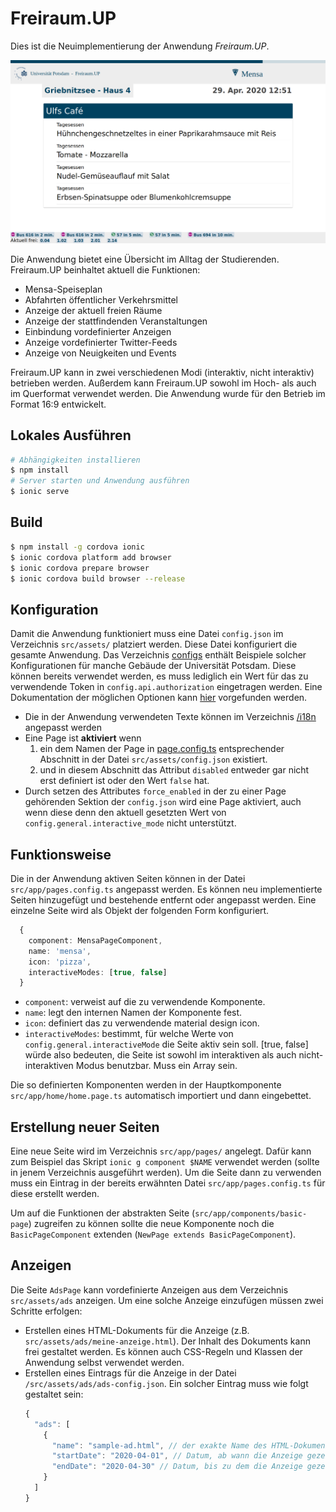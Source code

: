 # Freiraum.UP

Dies ist die Neuimplementierung der Anwendung *Freiraum.UP*.

![img](screenshots/Freiraum.UP.png)

Die Anwendung bietet eine Übersicht im Alltag der Studierenden. Freiraum.UP beinhaltet aktuell die Funktionen:

- Mensa-Speiseplan
- Abfahrten öffentlicher Verkehrsmittel
- Anzeige der aktuell freien Räume
- Anzeige der stattfindenden Veranstaltungen
- Einbindung vordefinierter Anzeigen
- Anzeige vordefinierter Twitter-Feeds
- Anzeige von Neuigkeiten und Events

Freiraum.UP kann in zwei verschiedenen Modi (interaktiv, nicht interaktiv) betrieben werden. Außerdem
kann Freiraum.UP sowohl im Hoch- als auch im Querformat verwendet werden. Die Anwendung wurde für den Betrieb
im Format 16:9 entwickelt.

## Lokales Ausführen

```bash
# Abhängigkeiten installieren
$ npm install
# Server starten und Anwendung ausführen
$ ionic serve 
```

## Build

```bash
$ npm install -g cordova ionic
$ ionic cordova platform add browser  
$ ionic cordova prepare browser
$ ionic cordova build browser --release
```

## Konfiguration

Damit die Anwendung funktioniert muss eine Datei `config.json` im Verzeichnis `src/assets/` platziert werden. 
Diese Datei konfiguriert die gesamte Anwendung. Das Verzeichnis [configs](configs) enthält Beispiele solcher Konfigurationen
für manche Gebäude der Universität Potsdam. Diese können bereits verwendet werden, es muss lediglich ein Wert für das zu
verwendende Token in `config.api.authorization` eingetragen werden. 
Eine Dokumentation der möglichen Optionen kann [hier](src/types/Config.ts) vorgefunden werden.

- Die in der Anwendung verwendeten Texte können im Verzeichnis [/i18n](src/assets/i18n) angepasst werden
- Eine Page ist **aktiviert** wenn
  1. ein dem Namen der Page in [page.config.ts](src/app/pages.config.ts) entsprechender Abschnitt in der Datei
     `src/assets/config.json` existiert.
  2. und in diesem Abschnitt das Attribut `disabled` entweder gar nicht erst definiert ist oder den Wert `false` hat.
- Durch setzen des Attributes `force_enabled` in der zu einer Page gehörenden Sektion der `config.json` wird eine Page
  aktiviert, auch wenn diese denn den aktuell gesetzten Wert von `config.general.interactive_mode` nicht unterstützt.

## Funktionsweise

Die in der Anwendung aktiven Seiten können in der Datei `src/app/pages.config.ts` angepasst werden.
Es können neu implementierte Seiten hinzugefügt und bestehende entfernt oder angepasst werden. Eine einzelne Seite
wird als Objekt der folgenden Form konfiguriert.

```ts
  {
    component: MensaPageComponent,
    name: 'mensa',
    icon: 'pizza',
    interactiveModes: [true, false]
  }
```

- `component`: verweist auf die zu verwendende Komponente.
- `name`: legt den internen Namen der Komponente fest.
- `icon`: definiert das zu verwendende material design icon.
- `interactiveModes`: bestimmt, für welche Werte von `config.general.interactiveMode` die Seite aktiv sein soll. [true, false] würde also bedeuten, die Seite ist sowohl im interaktiven als auch nicht-interaktiven Modus benutzbar. Muss ein Array sein.

Die so definierten Komponenten werden in der Hauptkomponente `src/app/home/home.page.ts` automatisch importiert und dann eingebettet.

## Erstellung neuer Seiten

Eine neue Seite wird im Verzeichnis `src/app/pages/` angelegt. Dafür kann zum Beispiel das Skript `ionic g component $NAME` verwendet werden (sollte in jenem Verzeichnis ausgeführt werden). Um die Seite dann zu verwenden muss ein Eintrag in der bereits erwähnten Datei `src/app/pages.config.ts` für diese erstellt werden.

Um auf die Funktionen der abstrakten Seite (`src/app/components/basic-page`) zugreifen zu können sollte die neue Komponente noch die `BasicPageComponent` extenden (`NewPage extends BasicPageComponent`).

## Anzeigen

Die Seite `AdsPage` kann vordefinierte Anzeigen aus dem Verzeichnis `src/assets/ads` anzeigen. Um eine solche Anzeige
einzufügen müssen zwei Schritte erfolgen:

- Erstellen eines HTML-Dokuments für die Anzeige (z.B. `src/assets/ads/meine-anzeige.html`). Der Inhalt des Dokuments kann frei
  gestaltet werden. Es können auch CSS-Regeln und Klassen der Anwendung selbst verwendet werden.
- Erstellen eines Eintrags für die Anzeige in der Datei `/src/assets/ads/ads-config.json`. Ein solcher Eintrag
  muss wie folgt gestaltet sein:
    ```js
    {
      "ads": [
        {
          "name": "sample-ad.html", // der exakte Name des HTML-Dokuments
          "startDate": "2020-04-01", // Datum, ab wann die Anzeige gezeigt werden soll
          "endDate": "2020-04-30" // Datum, bis zu dem die Anzeige gezeigt werden soll
        }
      ]
    }
    ```
